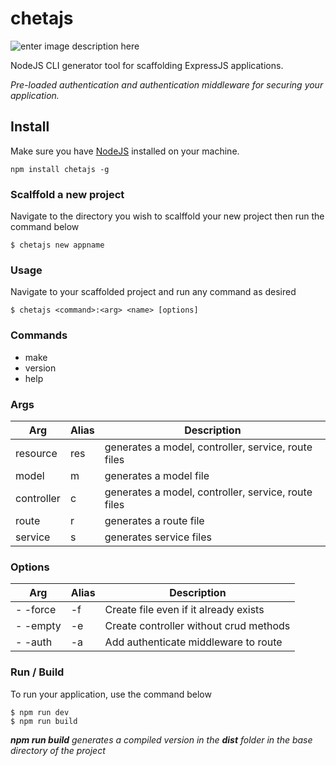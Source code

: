 
# chetajs

![enter image description here](https://res.cloudinary.com/dpyywotyh/image/upload/v1644010567/chetajs/chetajs_banner_y11tt7.png)

  

NodeJS CLI generator tool for scaffolding ExpressJS applications.



*Pre-loaded authentication and authentication middleware for securing your application.*


## Install

Make sure you have [NodeJS](https://nodejs.org/en/) installed on your machine.

```
npm install chetajs -g
```

  

### Scalffold a new project

Navigate to the directory you wish to scalffold your new project then run the command below

```
$ chetajs new appname
```

  

### Usage

Navigate to your scaffolded project and run any command as desired

```
$ chetajs <command>:<arg> <name> [options]
```
  
### Commands

- make
- version
- help
  

### Args

|Arg|Alias|Description
|--|--|--|
| resource|res|generates a model, controller, service, route files |
| model|m|generates a model file |
| controller|c|generates a model, controller, service, route files |
| route|r|generates a route file |
| service|s|generates service files |

  

### Options
| Arg | Alias |Description
|--|--|--|
|- -force | -f |Create file even if it already exists
|- -empty |-e| Create controller without crud methods
| - -auth |-a|Add authenticate middleware to route |


### Run / Build
To run your application, use the command below
```
$ npm run dev
$ npm run build
```
***npm run build** generates a compiled version in the **dist** folder in the base directory of the project*
